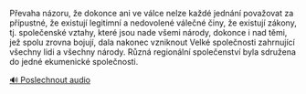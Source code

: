 
Převaha názoru, že dokonce ani ve válce nelze každé jednání považovat za přípustné, že existují legitimní a nedovolené válečné činy, že existují zákony, tj. společenské vztahy, které jsou nade všemi národy, dokonce i nad těmi, jež spolu zrovna bojují, dala nakonec vzniknout Velké společnosti zahrnující všechny lidi a všechny národy. Různá regionální společenství byla sdružena do jedné ekumenické společnosti.

[🔊 Poslechnout audio](/data/7-paragraphs/audio/chapter_37/para_001-Pevaha-nzoru-e-dokonce-ani-ve-vlce-nelze-kad.mp3)
